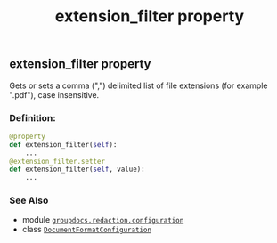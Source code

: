 ﻿---
title: extension_filter property
second_title: GroupDocs.Redaction for Python via .NET API References
description: 
type: docs
weight: 50
url: /groupdocs.redaction.configuration/documentformatconfiguration/extension_filter/
is_root: false
---

## extension_filter property


Gets or sets a comma (",") delimited list of file extensions (for example ".pdf"), case insensitive.
### Definition:
```python
@property
def extension_filter(self):
    ...
@extension_filter.setter
def extension_filter(self, value):
    ...
```

### See Also
* module [`groupdocs.redaction.configuration`](../../)
* class [`DocumentFormatConfiguration`](/redaction/python-net/groupdocs.redaction.configuration/documentformatconfiguration)
